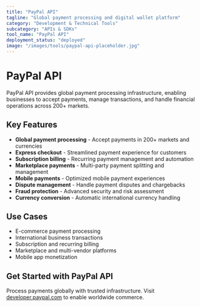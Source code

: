```yaml
---
title: "PayPal API"
tagline: "Global payment processing and digital wallet platform"
category: "Development & Technical Tools"
subcategory: "APIs & SDKs"
tool_name: "PayPal API"
deployment_status: "deployed"
image: "/images/tools/paypal-api-placeholder.jpg"
---
```


# PayPal API

PayPal API provides global payment processing infrastructure, enabling businesses to accept payments, manage transactions, and handle financial operations across 200+ markets.

## Key Features

- **Global payment processing** - Accept payments in 200+ markets and currencies
- **Express checkout** - Streamlined payment experience for customers
- **Subscription billing** - Recurring payment management and automation
- **Marketplace payments** - Multi-party payment splitting and management
- **Mobile payments** - Optimized mobile payment experiences
- **Dispute management** - Handle payment disputes and chargebacks
- **Fraud protection** - Advanced security and risk assessment
- **Currency conversion** - Automatic international currency handling

## Use Cases

- E-commerce payment processing
- International business transactions
- Subscription and recurring billing
- Marketplace and multi-vendor platforms
- Mobile app monetization

## Get Started with PayPal API

Process payments globally with trusted infrastructure. Visit [developer.paypal.com](https://developer.paypal.com) to enable worldwide commerce.